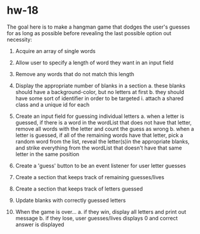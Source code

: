 # hw-18

The goal here is to make a hangman game that dodges the user's guesses
for as long as possible before revealing the last possible option out
necessity:

1.  Acquire an array of single words
2.  Allow user to specify a length of word they want in an input field
3.  Remove any words that do not match this length

4.  Display the appropriate number of blanks in a section
        a. these blanks should have a background-color, but no letters at first
        b. they should have some sort of identifier in order to be targeted
                i. attach a shared class and a unique id for each
5.  Create an input field for guessing individual letters
        a. when a letter is guessed, if there is a word in the wordList that does not have that letter, remove all words with the letter and count the guess as wrong
        b. when a letter is guessed, if all of the remaining words have that letter, pick a random word from the list, reveal the letter(s)in the appropriate blanks, and strike everything from the wordList that doesn't have that same letter in the same position
6.  Create a 'guess' button to be an event listener for user letter guesses
7.  Create a section that keeps track of remaining guesses/lives
8.  Create a section that keeps track of letters guessed
9.  Update blanks with correctly guessed letters
10. When the game is over...
        a. if they win, display all letters and print out message
        b. if they lose, user guesses/lives displays 0 and correct answer is displayed